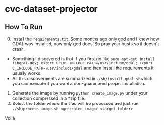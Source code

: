 # cvc-dataset-projector

## How To Run

0. Install the ```requirements.txt```. Some months ago only god and I knew how GDAL was installed, now only god does! So pray your bests so it doesn't crash. 
  - Something I discovered is that if you first go like ```sudo apt-get install libgdal-dev; export CPLUS_INCLUDE_PATH=/usr/include/gdal; export C_INCLUDE_PATH=/usr/include/gdal``` and then install the requirements it usually works.
  - All this discoverments are summarized in ```./sh/install_gdal.sh```which you can execute if you want a non-guaranteed proper installation.
  
1. Generate the image by running ```python create_image.py``` under your collection compressed in a *.zip file.
2. Select the folder where the tiles will be processed and just run ```./sh/process_image.sh <generated_image> <target_folder>```

Voilà
